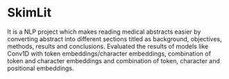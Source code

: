 # SkimLit
It is a NLP project which makes reading medical abstracts easier by converting abstract into different sections titled as background, objectives, methods, results and conclusions.
Evaluated the results of models like Conv1D with token embeddings/character embeddings, combination of token and character embeddings and combination of token, character and positional embeddings.

